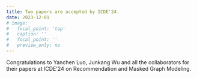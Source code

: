 ```yaml
---
title: Two papers are accepted by ICDE'24.
date: 2023-12-01
# image:
#   focal_point: 'top'
#   caption: ''
#   focal_point: ''
#   preview_only: no
---
```

Congratulations to Yanchen Luo, Junkang Wu and all the collaborators for their papers at ICDE'24 on Recommendation and Masked Graph Modeling.